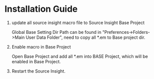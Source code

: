# Installation Guide
1. update all source insight macro file to Source Insight Base Project

   Global Base Setting Dir Path can be found in "Preferences->Folders->Main User
   Data Folder", need to copy all *.em to Base project dir.
2. Enable macro in Base Project

    Open Base Project and add all *.em into BASE Project, which will be enabled in Base Project.
3. Restart the Source Insight.
